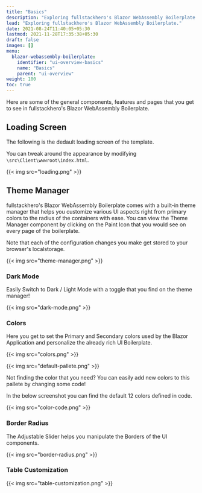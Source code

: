 ```yaml
---
title: "Basics"
description: "Exploring fullstackhero's Blazor WebAssembly Boilerplate."
lead: "Exploring fullstackhero's Blazor WebAssembly Boilerplate."
date: 2021-08-24T11:40:05+05:30
lastmod: 2021-11-28T17:35:38+05:30
draft: false
images: []
menu:
  blazor-webassembly-boilerplate:
    identifier: "ui-overview-basics"
    name: "Basics"
    parent: "ui-overview"
weight: 100
toc: true
---
```


Here are some of the general components, features and pages that you get to see in fullstackhero's Blazor WebAssembly Boilerplate.

## Loading Screen

The following is the dedault loading screen of the template.

You can tweak around the appearance by modifying `\src\Client\wwwroot\index.html`.

{{< img src="loading.png" >}}

## Theme Manager

fullstackhero's Blazor WebAssembly Boilerplate comes with a built-in theme manager that helps you customize various UI aspects right from primary colors to the radius of the containers with ease. You can view the Theme Manager component by clicking on the Paint Icon that you would see on every page of the boilerplate.

Note that each of the configuration changes you make get stored to your browser's localstorage.

{{< img src="theme-manager.png" >}}

### Dark Mode

Easily Switch to Dark / Light Mode with a toggle that you find on the theme manager!

{{< img src="dark-mode.png" >}}

### Colors

Here you get to set the Primary and Secondary colors used by the Blazor Application and personalize the already rich UI Boilerplate.

{{< img src="colors.png" >}}

{{< img src="default-pallete.png" >}}

Not finding the color that you need? You can easily add new colors to this pallete by changing some code!

In the below screenshot you can find the default 12 colors defined in code.

{{< img src="color-code.png" >}}

### Border Radius

The Adjustable Slider helps you manipulate the Borders of the UI components.

{{< img src="border-radius.png" >}}

### Table Customization

{{< img src="table-customization.png" >}}

